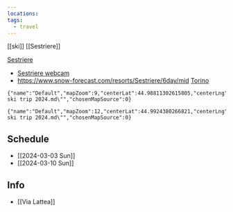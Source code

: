 ```yaml
---
locations: 
tags:
  - travel
---
```

[[ski]]
[[Sestriere]]



[Sestriere](geo:44.9584528,6.8786855)
- [Sestriere webcam](https://www.sestriere-online.com/sestriere-webcam/)
- https://www.snow-forecast.com/resorts/Sestriere/6day/mid
[Torino](geo:45.0677551,7.6824892)
```mapview
{"name":"Default","mapZoom":9,"centerLat":44.98811302615805,"centerLng":7.27020263671875,"query":"path:\"Sestriere ski trip 2024.md\"","chosenMapSource":0}
```
```mapview
{"name":"Default","mapZoom":12,"centerLat":44.9924380266821,"centerLng":6.87976285815239,"query":"path:\"Sestriere ski trip 2024.md\"","chosenMapSource":0}
```
## Schedule
- [[2024-03-03 Sun]]
- [[2024-03-10 Sun]]
## Info
- [[Via Lattea]]
